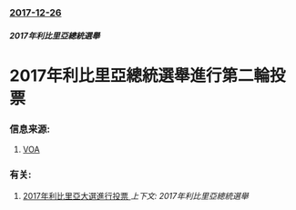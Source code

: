 ### [2017-12-26](/news/2017/12/26/index.md)

##### 2017年利比里亞總統選舉
# 2017年利比里亞總統選舉進行第二輪投票 




### 信息来源:

1. [VOA](https://www.voanews.com/a/liberia-to-choose-between-soccer-star-vp-in-tuesday-runoff/4178087.html)

### 有关:

1. [2017年利比里亞大選進行投票 ](/news/2017/10/10/2017年利比里亞大選進行投票.md) _上下文: 2017年利比里亞總統選舉_
